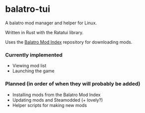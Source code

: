 # balatro-tui

A balatro mod manager and helper for Linux.

Written in Rust with the Ratatui library.

Uses the [Balatro Mod Index](https://github.com/skyline69/balatro-mod-index) repository for downloading mods.

### Currently implemented
- Viewing mod list
- Launching the game

### Planned (in order of when they will probably be added)
- Installing mods from the Balatro Mod Index
- Updating mods and Steamodded (+ lovely?)
- Helper scripts for making new mods